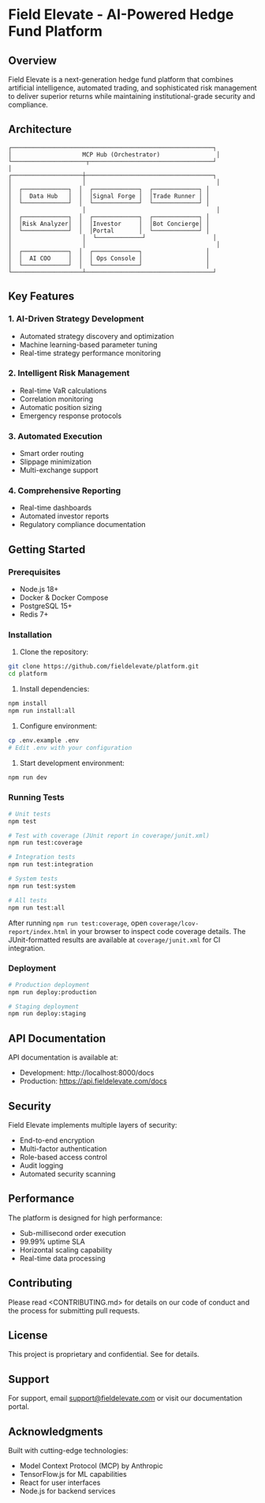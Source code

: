 # Field Elevate - AI-Powered Hedge Fund Platform

## Overview

Field Elevate is a next-generation hedge fund platform that combines artificial intelligence, automated trading, and sophisticated risk management to deliver superior returns while maintaining institutional-grade security and compliance.

## Architecture
```
┌─────────────────────────────────────────────────────────┐
│                    MCP Hub (Orchestrator)                │
└─────────────────────┬───────────────────────────────────┘
│
┌────────────────────┼────────────────────────────────────┐
│                    │                                     │
│  ┌─────────────┐  │  ┌─────────────┐  ┌─────────────┐ │
│  │  Data Hub   │  │  │Signal Forge │  │Trade Runner │ │
│  └─────────────┘  │  └─────────────┘  └─────────────┘ │
│                    │                                     │
│  ┌─────────────┐  │  ┌─────────────┐  ┌─────────────┐ │
│  │Risk Analyzer│  │  │Investor     │  │Bot Concierge│ │
│  └─────────────┘  │  │Portal       │  └─────────────┘ │
│                    │  └─────────────┘                   │
│                    │                                     │
│  ┌─────────────┐  │  ┌─────────────┐                  │
│  │  AI COO     │  │  │ Ops Console │                  │
│  └─────────────┘  │  └─────────────┘                  │
└────────────────────┴────────────────────────────────────┘
```
## Key Features

### 1. AI-Driven Strategy Development
- Automated strategy discovery and optimization
- Machine learning-based parameter tuning
- Real-time strategy performance monitoring

### 2. Intelligent Risk Management
- Real-time VaR calculations
- Correlation monitoring
- Automatic position sizing
- Emergency response protocols

### 3. Automated Execution
- Smart order routing
- Slippage minimization
- Multi-exchange support

### 4. Comprehensive Reporting
- Real-time dashboards
- Automated investor reports
- Regulatory compliance documentation

## Getting Started

### Prerequisites
- Node.js 18+
- Docker & Docker Compose
- PostgreSQL 15+
- Redis 7+

### Installation

1. Clone the repository:
```bash
git clone https://github.com/fieldelevate/platform.git
cd platform
```

1. Install dependencies:

```bash
npm install
npm run install:all
```

1. Configure environment:

```bash
cp .env.example .env
# Edit .env with your configuration
```

1. Start development environment:

```bash
npm run dev
```

### Running Tests

```bash
# Unit tests
npm test

# Test with coverage (JUnit report in coverage/junit.xml)
npm run test:coverage

# Integration tests
npm run test:integration

# System tests
npm run test:system

# All tests
npm run test:all
```

After running `npm run test:coverage`, open `coverage/lcov-report/index.html` in
your browser to inspect code coverage details. The JUnit-formatted results are
available at `coverage/junit.xml` for CI integration.

### Deployment

```bash
# Production deployment
npm run deploy:production

# Staging deployment
npm run deploy:staging
```

## API Documentation

API documentation is available at:

- Development: http://localhost:8000/docs
- Production: https://api.fieldelevate.com/docs

## Security

Field Elevate implements multiple layers of security:

- End-to-end encryption
- Multi-factor authentication
- Role-based access control
- Audit logging
- Automated security scanning

## Performance

The platform is designed for high performance:

- Sub-millisecond order execution
- 99.99% uptime SLA
- Horizontal scaling capability
- Real-time data processing

## Contributing

Please read <CONTRIBUTING.md> for details on our code of conduct and the process for submitting pull requests.

## License

This project is proprietary and confidential. See <LICENSE> for details.

## Support

For support, email support@fieldelevate.com or visit our documentation portal.

## Acknowledgments

Built with cutting-edge technologies:

- Model Context Protocol (MCP) by Anthropic
- TensorFlow.js for ML capabilities
- React for user interfaces
- Node.js for backend services
